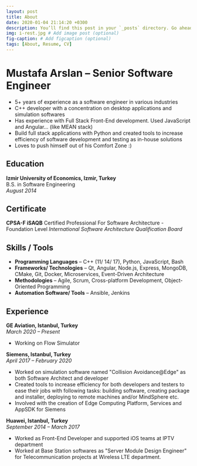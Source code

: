 ```yaml
---
layout: post
title: About
date: 2020-01-04 21:14:20 +0300
description: You’ll find this post in your `_posts` directory. Go ahead and edit it and re-build the site to see your changes. # Add post description (optional)
img: i-rest.jpg # Add image post (optional)
fig-caption: # Add figcaption (optional)
tags: [About, Resume, CV]
---
```

# Mustafa  Arslan &ndash; Senior Software Engineer
- 5+ years of experience as a software engineer in various industries
- C++ developer with a concentration on desktop applications and simulation softwares
- Has experience with Full Stack Front-End development. Used JavaScript and Angular... (like MEAN stack)
- Build full stack applications with Python and created tools to increase efficiency of software development and testing as in-house solutions
- Loves to push himself out of his Comfort Zone :)

## Education
**Izmir University of Economics, Izmir, Turkey**  
B.S. in Software Engineering   
*August 2014*  

## Certificate
**CPSA-F iSAQB**
Certified Professional For Software Architecture - Foundation Level
*International Software Architecture
Qualification Board*

## Skills / Tools
- **Programming Languages** &ndash; C++ (11/ 14/ 17), Python, JavaScript, Bash
- **Frameworks/ Technologies** &ndash; Qt, Angular, Node.js, Express, MongoDB, CMake, Git, Docker, Microservices, Event-Driven Architecture
- **Methodologies** &ndash; Agile, Scrum, Cross-platform Development, Object-Oriented Programming
- **Automation Software/ Tools** &ndash; Ansible, Jenkins

## Experience
**GE Aviation, Istanbul, Turkey**  
*March 2020 &ndash; Present*  
- Working on Flow Simulator

**Siemens, Istanbul, Turkey**  
*April 2017 &ndash; February 2020* 
- Worked on simulation software named "Collision Avoidance@Edge" as both Software Architect and developer
- Created tools to increase efficiency for both developers and testers to ease their jobs with following tasks: building software, creating package and installer, deploying to remote machines and/or MindSphere etc.
- Involved with the creation of Edge Computing Platform, Services and AppSDK for Siemens

**Huawei, Istanbul, Turkey**  
*September 2014 &ndash; March 2017*
-  Worked as Front-End Developer and supported iOS teams at IPTV department
- Worked at Base Station softwares as "Server Module Design Engineer" for Telecommunication projects at Wireless LTE department.
